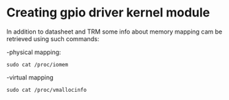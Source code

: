 # Creating gpio driver kernel module

In addition to datasheet and TRM some info about memory mapping cam be retrieved using such commands:

-physical mapping:
```
sudo cat /proc/iomem
```

-virtual mapping
```
sudo cat /proc/vmallocinfo
```


